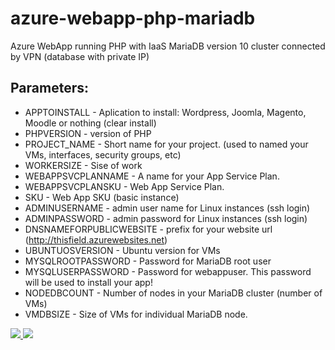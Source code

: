 # azure-webapp-php-mariadb
Azure WebApp running PHP with IaaS MariaDB version 10 cluster connected by VPN (database with private IP)

## Parameters:
* APPTOINSTALL - Aplication to install: Wordpress, Joomla, Magento, Moodle or nothing (clear install)
* PHPVERSION - version of PHP
* PROJECT_NAME - Short name for your project. (used to named your VMs, interfaces, security groups, etc)
* WORKERSIZE - Sise of work
* WEBAPPSVCPLANNAME - A name for your App Service Plan.
* WEBAPPSVCPLANSKU - Web App Service Plan.
* SKU - Web App SKU (basic instance)
* ADMINUSERNAME - admin user name for Linux instances (ssh login)
* ADMINPASSWORD - admin password for Linux instances (ssh login)
* DNSNAMEFORPUBLICWEBSITE - prefix for your website url (http://thisfield.azurewebsites.net)
* UBUNTUOSVERSION - Ubuntu version for VMs
* MYSQLROOTPASSWORD - Password for MariaDB root user
* MYSQLUSERPASSWORD - Password for webappuser. This password will be used to install your app!
* NODEDBCOUNT - Number of nodes in your MariaDB cluster (number of VMs)
* VMDBSIZE - Size of VMs for individual MariaDB node.

<a href="https://portal.azure.com/#create/Microsoft.Template/uri/https%3A%2F%2Fraw.githubusercontent.com%2Fjuliosene%2Fazure-webapp-php-mariadb%2Fmaster%2Fazuredeploy.json" target="_blank">
    <img src="http://azuredeploy.net/deploybutton.png"/>
</a>
<a href="http://armviz.io/#/?load=https%3A%2F%2Fraw.githubusercontent.com%2Fjuliosene%2Fazure-webapp-php-mariadb%2Fmaster%2Fazuredeploy.json" target="_blank">
    <img src="http://armviz.io/visualizebutton.png"/>
</a>
